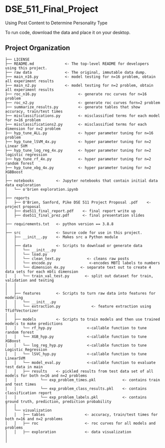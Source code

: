 DSE_511_Final_Project
==============================

Using Post Content to Determine Personality Type

To run code, download the data and place it on your desktop.

Project Organization
------------

    ├── LICENSE
    ├── README.md              <- The top-level README for developers using this project.
    ├── raw data 	           <- The original, immutable data dump.
    ├── main_n16.py            <- model testing for n=16 problem, obtain all experiment results 
    ├── main_n2.py             <- model testing for n=2 problem, obtain all experiment results 
    ├── roc_n16.py                   <- generate roc curves for n=16 problem
    ├── roc_n2.py                    <- generate roc curves forn=2 problem
    ├── summarize_results.py         <- generate tables that show accuracy, train/test times
    ├── misclassifications.py        <- misclassified terms for each model for n=16 problem
    ├── misclassifications2.py       <- misclassified terms for each dimension for n=2 problem
    ├── hyp_tune_ALL.py            	 <- hyper parameter tuning for n=16 problem   
    ├── hyp_tune_lSVM_4x.py          <- hyper parameter tuning for n=2 Linear SVM 
    ├── hyp_tune_log_reg_4x.py       <- hyper parameter tuning for n=2 logistic regression
    ├── hyp_tune_rf_4x.py            <- hyper parameter tuning for n=2 random forest
    ├── hyp_tune_xbg_4x.py           <- hyper parameter tuning for n=2 XGBBoost
    │
    ├── notebooks          <- Jupyter notebooks that contain initial data data exploration
    │   └── o'brien exploration.ipynb    
    │
    ├── reports            
    │   ├── O'Brien, Sanford, Pike DSE 511 Project Proposal .pdf    <- project proposal
    │   ├── dse511_final_report.pdf    <- final report write up
    │   ├── dse511_final_prez.pdf      <- final presentation slides   
    │
    ├── requirements.txt   <- python version == 3.8.8
    │
    ├── src                <- Source code for use in this project.
    │   ├── __init__.py    <- Makes src a Python module
    │   │
    │   ├── data           <- Scripts to download or generate data
    │   │   └── __init__.py
    │   │   └── load.py
    │   │   └── clean_text.py            <- cleans raw posts
    │   │   └── encode.py                 <-encodes MBTI labels to numbers
    │   │   └── dimension_4x.py       <- separate text out to create 4 data sets for each mbti dimension
    │   │   └── train_val_test.py       <- split out dataset for train, validation and testing 
    │   │   
    │   │
    │   ├── features       <- Scripts to turn raw data into features for modeling
    │   │   └── __init__.py    
    │   │   └── extraction.py              <- feature extraction using TfidfVectorizer
    │   │
    │   ├── models         <- Scripts to train models and then use trained models to make predictions   
    │   │   └── rf_hyp.py                <-callable function to tune random forest
    │   │   └── XGB_hyp.py               <-callable function to tune XGBoost
    │   │   └── log_reg_hyp.py           <-callable function to tune Logistic Regression 
    │   │   └── lSVC_hyp.py              <-callable function to tune LinearSVM
    │   │   └── model_eval.py            <-callable function to evaluate test data in main 
    │   │   ├── results    <- pickled results from test data set of all models for both n=16 and n=2 problems     
    │   │   		└── exp_problem_times.pkl            <- contains train and test times 
    │   │   		└── exp_problem_class_results.pkl    <- contains classification report 
    │   │   		└── exp_problem_labels.pkl           <- contains ground truth, prediction, prediction probability   
    │   │
    │   └── visualization  
    │   │   ├── tables                  <- accuracy, train/test times for both n=16 and n=2 problems     
    │   │   ├── roc                     <- roc curves for all models and problems
    │   │   ├── exploration             <- data visualization 
    │       
    │
